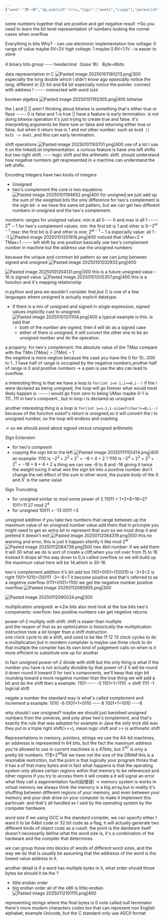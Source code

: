 ```yaml
---
{"week":"第一周","dg-publish":true,"tags":["week1","csapp"],"permalink":"/CSAPP Computer-System-A-Program-Perspective/Lecture 02 03 Bits, Bytes, and Integer/","dgPassFrontmatter":true,"noteIcon":"","created":"2025-08-15T09:39:18.580+08:00","updated":"2025-04-19T09:52:52.351+08:00"}
---
```



some numbers together that are positive and get negative result
->So you need to learn the bit level representation of numbers
looking the corner cases when overflow

Everything is bits
Why?
	- can use electronic implementation
		low voltage: 0   range of value  maybe 0V~2V
		high voltage: 1 maybe 0.9V~1.1V
	- is easier to store

4 binary bits group ---- hexdecimal（base 16）
Byte=8bits

data representation
	in C
	![Pasted image 20250101190213.png|300](/img/user/accessory/Pasted%20image%2020250101190213.png)
	especially the long double which I didn't know ago
	epsecially notice the long, different in 32-bit and 64 bit
	especially notice the pointer.   connect with address ! -----  connected with word size

boolean algebra
	![Pasted image 20250101192305.png|400](/img/user/accessory/Pasted%20image%2020250101192305.png)
	biitwise

 the | and ||
	 || aren't thinking about bitwise
	 is something that's either true or flase ----- 0 is false and 1 is  true
	 || have a feature is early termination.
is not doing bitwise operation it's just trying to create true and false. it's interpreting arguments be there ture or false and returning either true or false. but when it return true is 1 and not other number. such as `0x69 || 0x55 -> 0x01` ,and this can early termination.

shift operations
	![Pasted image 20250101193701.png|400](/img/user/accessory/Pasted%20image%2020250101193701.png)
	use of a lot
	I use it on the linkedList implementation.
	a curious feature is have one left shifts but two right shift.
	---- logic shift and the arthmetic shift.
		should understand how negative numbers get respresented in a machine can understand the left shifts.

Encoding Integers
have two kinds of integers
- Unsigned
- two's complement
the core is two equations
![Pasted image 20250101194652.png|400](/img/user/accessory/Pasted%20image%2020250101194652.png)
for unsigned,we just add up the sum of the weighted bits
the only difference for two's complement is the sign bit
-> we have the same bit pattern, but we can get two different numbers in unsigned and the two's complement.

numberic ranges
for unsigned values: min is all 0 --- 0  and max is all 1 ----- $2^w-1$
for two's complement values:
	min: the first bit is 1 and other is 0:$-2^{w-1}$
	max: the first bit is 0 and other is one: $2^{w-1}-1$
	a especially value: all 1 : -1
![Pasted image 20250101201616.png|400](/img/user/accessory/Pasted%20image%2020250101201616.png)
noticed that UMax=2 * TMax+1   -----  left shift by one position
basically  use two's complement number in machine
but the address use the unsigned numbers

because the unique and common bit pattern
so we can jump between signed and unsigned
![Pasted image 20250101202933.png|400](/img/user/accessory/Pasted%20image%2020250101202933.png)

![Pasted image 20250101204131.png|300](/img/user/accessory/Pasted%20image%2020250101204131.png)
this is a future   unsigned value - 16  is signed value.
![Pasted image 20250101205357.png|400](/img/user/accessory/Pasted%20image%2020250101205357.png)
this is a funciton and it's mapping relationship

in python and java we wouldn't consider that,but C is one of a few languages where unsigned is actually explicit datatype.

- if there is a mix of unsigned and signed in single expression, signed values implicitly cast to unsigned.
![Pasted image 20250101211104.png|400](/img/user/accessory/Pasted%20image%2020250101211104.png)
a typical example  is this.
is said that
	- both of the number are signed, then it will do as a signed case
	- either of them is unsigned, it will convert the other one to be an unsigned number and do the operation.

a property:
	for two's complement: the absolute value of the TMax compare with the TMin $\lvert TMax \rvert=\lvert TMin\rvert-1$  
	the negetive is more negtive
	because the case you have the 0
	for 10...000 to 1...1 have half of range is occupied by the negative numbers,another half of range is 0 and positive  numbers
	-> a pain is use the abs can lead to overflow.

a interesting  thing is that we have a loop is `for(int i=n-1;i>=0;i--)`
	if the i were declared  as being unsigned,  the loop will go forever what would most likely happen is ----- i would go from zero to being UMax
	maybe 0-1 is 111...111 in two's compoent , but in loop i is declared as unsigned

another interesting thing is a loop is `for(int i=n-1;i-sizeof(char)>=0;i--)`
	because of the funciton sizeof's return is unsigned,so it will convert the i to unsigned number, so the loop will endless and crashing

-> so we should avoid about signed versus unsigned arithmetic


Sign Extension
- for two's compoent
- copying the sign bit to the left
![Pasted image 20250111155414.png|400](/img/user/accessory/Pasted%20image%2020250111155414.png)
an example:
	1110    is   $-2^3+2^2+2^1=-8+4+2$
	1 1110  is $-2^4+2^3+2^2+2^1=-16+8+4+2$
	a thing we can see -8 to 8 and -16
	giving it twice the weight turing it what wes the sign bit into a positive number
	don't change the net effect of the sum
	in other word, the purple body of the X and X' is the same value

Sign Truncating
- for unsigned similar to mod some power of 2 
	11011  = 1+2+8+16=27
	1011=11
	27 mod $2^4$
- for unsigned
	10011 = -13
	0011 =3

 unsigned addition
 if you take two numbers that range between up the maximum value of an unsigned number value add them 
that in pricinple you might need to get an extra bit to represent that sum
so we must drop it and pretend it doesn't exit
![Pasted image 20250112084319.png|500](/img/user/accessory/Pasted%20image%2020250112084319.png)
this no warning and error, this is just it happen silently
it like mod $2^w$
![Pasted image 20250112084739.png|500](/img/user/accessory/Pasted%20image%2020250112084739.png)
two 4bit number: if we add them it will 30
what we do is sort of create a cliff,when you roll over from 15 to 16 instead it drops all the way down to 0,is called overflow
so we will build up the maximum value here will be 14,which is 30-16

two's complement addition
it's bit add too
1101+0101=(1)0010  is -3+5=2  is right
1101+1010=(1)0111   -3+-6=7 it become positive and that's referred to as a negetive overflow
0111+0101=1100 we get the negative number     positive overflow
![Pasted image 20250112085905.png|300](/img/user/accessory/Pasted%20image%2020250112085905.png)


![Pasted image 20250112090024.png|300](/img/user/accessory/Pasted%20image%2020250112090024.png)


multiplication
unsigned:
w->2w bits
also mod look at the low bits
two's components:
overflow: two positive numbers can get negetive returns

power-of-2 multiply with shift: shift is  esaier than multiple  
and the resaon of that as an optimization is historically the multiplication instruction took a lot longer than a shift instruction  
one clock cycle to do a shift, and used to be like 11 12 13 clock cycles to do a multiplication,but in mordern compluter is maybe use three clock to do that multiple
the compiler has its own kind of judgement calls on when is it more efficient to substitute one up for another

in fact unsigned power-of-2 divide with shift
but the only thing is what if the number you have is not actually divisible by that power-of-2
it will be round it down round it toward 0
for two's components, we'll keep that sign bit
rounding toward a more negative number than the true thing
we will add a bit and do the shift then
	a example: 1101----- -3
	1101+1=1110  -> shift
	1111   -1
logicial shift

negate a number
the standard way is what's called complement and increment
	a example: 1010    -6
	0101+1=0110 ---- 6
	1001+1=1010  ----6


why should I use unsigned?
maybe we should just banished unsigned numbers from the universe, and only allow two's tomplement, and that's exactly the rule that was adopted for example in Java
the only trick did was they put in a triple right shift(>>>), mean logic shift and >> is arithmetic  shift

Representations in memory, pointers, strings
we use the 64-bit machines, an addresss is represented in 64 bits, but the fact the maximum address you're allowed to use in current machines is a 47bits, but $2^{47}$ is only a pretty bit numbers.
1TB=$2^{40}$bit
we have not the size of the DRAM
this is a resonable restriction, but the point is that logically your program thinks that it has a of that many bytes
and in fact what happens is that the operating system only allows certain regions within that memory  to be referenced
and other regions if you try to access them it will create a it will signal an error what they call a sagementation fault(段错误)
-> memory system is works in virtual memory
we always think the memory is a big array,but in reality it's shuffling between different regions of your memory, and even between your memory and your disk drive on your computer to make it implement this particualr.
and that's all handled as I said by the operating system by the computer hardware.

word size
if we using GCC is the standard compiler, we can specify either I want it to be 64bit code or 32 bit code as a flag, it will actually generate two different kinds of object code as a rusult.
the point is the dardware itself doesn't necessarily define what the word size is, it's a combination of the hardware and the compiler that determines

we can group those into blocks of words of different word sizes, and the way we do that is usually be assuming that the addresss of the word is the lowest value address in it.

another detail is if a word has multiple bytes in it, what order should those bytes be should it be the ?
- little endian order
- big endian order
all of the x86 is little-endian
![Pasted image 20250112101115.png|400](/img/user/accessory/Pasted%20image%2020250112101115.png)


representing strings
where the final bytes is 0 note called null terminator
there's more modern characters  codes too that can represent non English alphabet, example Unicode, but the C standard  only use ASCII format

